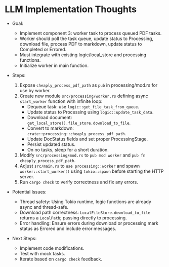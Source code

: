 # LLM Implementation Thoughts

- Goal:
  - Implement component 3: worker task to process queued PDF tasks.
  - Worker should poll the task queue, update status to Processing, download file, process PDF to markdown, update status to Completed or Errored.
  - Must integrate with existing logic/local_store and processing functions.
  - Initialize worker in main function.

- Steps:
  1. Expose `cheaply_process_pdf_path` as `pub` in processing/mod.rs for use by worker.
  2. Create new module `src/processing/worker.rs` defining async `start_worker` function with infinite loop:
     - Dequeue task: use `logic::get_file_task_from_queue`.
     - Update status to Processing using `logic::update_task_data`.
     - Download document: `get_local_store().file_store.download_to_file`.
     - Convert to markdown: `crate::processing::cheaply_process_pdf_path`.
     - Update DocStatus fields and set proper ProcessingStage.
     - Persist updated status.
     - On no tasks, sleep for a short duration.
  3. Modify `src/processing/mod.rs` to `pub mod worker` and `pub fn cheaply_process_pdf_path`.
  4. Adjust `src/main.rs` to `use processing::worker` and spawn `worker::start_worker()` using `tokio::spawn` before starting the HTTP server.
  5. Run `cargo check` to verify correctness and fix any errors.

- Potential Issues:
  - Thread safety: Using Tokio runtime, logic functions are already async and thread-safe.
  - Download path correctness: `LocalFileStore.download_to_file` returns a `LocalPath`; passing directly to processing.
  - Error handling: Ensure errors during download or processing mark status as Errored and include error messages.

- Next Steps:
  - Implement code modifications.
  - Test with mock tasks.
  - Iterate based on `cargo check` feedback.
